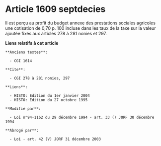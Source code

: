 # Article 1609 septdecies

Il est perçu au profit du budget annexe des prestations sociales agricoles une cotisation de 0,70 p. 100 incluse dans les
taux de la taxe sur la valeur ajoutée fixés aux articles 278 à 281 nonies et 297.

**Liens relatifs à cet article**

	**Anciens textes**:

	  - CGI 1614

	**Cite**:

	  - CGI 278 à 281 nonies, 297

	**Liens**:

	  - HISTO: Edition du 1er janvier 2004
	  - HISTO: Edition du 27 octobre 1995

	**Modifié par**:

	  - Loi n°94-1162 du 29 décembre 1994 - art. 33 () JORF 30 décembre 1994

	**Abrogé par**:

	  - Loi - art. 42 (V) JORF 31 décembre 2003
